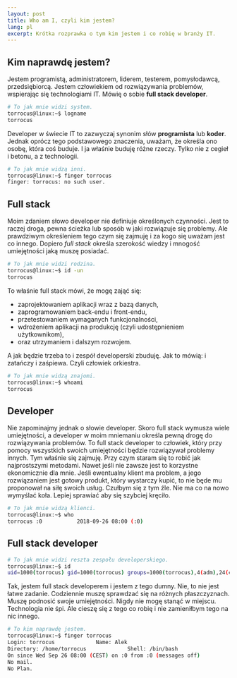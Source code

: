 ```yaml
---
layout: post
title: Who am I, czyli kim jestem?
lang: pl
excerpt: Krótka rozprawka o tym kim jestem i co robię w branży IT.
---
```

## Kim naprawdę jestem?

Jestem programistą, administratorem, liderem, testerem, pomysłodawcą, przedsiębiorcą.
Jestem człowiekiem od rozwiązywania problemów, wspierając się technologiami IT.
Mówię o sobie <strong>full stack developer</strong>.

```bash
# To jak mnie widzi system.
torrocus@linux:~$ logname
torrocus
```

Developer w świecie IT to zazwyczaj synonim słów <strong>programista</strong> lub <strong>koder</strong>.
Jednak oprócz tego podstawowego znaczenia, uważam, że określa ono osobę, która coś buduje.
I ja właśnie buduję różne rzeczy. Tylko nie z cegieł i betonu, a z technologii.

```bash
# To jak mnie widzą inni.
torrocus@linux:~$ finger torrocus
finger: torrocus: no such user.
```


## Full stack
Moim zdaniem słowo developer nie definiuje określonych czynności.
Jest to raczej droga, pewna ścieżka lub sposób w jaki rozwiązuje się problemy.
Ale prawdziwym określeniem tego czym się zajmuję i za kogo się uważam jest co innego.
Dopiero <em>full stack</em> określa szerokość wiedzy i mnogość umiejętności jaką muszę posiadać.

```bash
# To jak mnie widzi rodzina.
torrocus@linux:~$ id -un
torrocus
```

To właśnie full stack mówi, że mogę zająć się:
- zaprojektowaniem aplikacji wraz z bazą danych,
- zaprogramowaniem back-endu i front-endu,
- przetestowaniem wymaganych funkcjonalności,
- wdrożeniem aplikacji na produkcję (czyli udostępnieniem użytkownikom),
- oraz utrzymaniem i dalszym rozwojem.

A jak będzie trzeba to i zespół developerski zbuduję. Jak to mówią: i zatańczy i zaśpiewa. Czyli człowiek orkiestra.

```bash
# To jak mnie widzą znajomi.
torrocus@linux:~$ whoami
torrocus
```


## Developer

Nie zapominajmy jednak o słowie developer.
Skoro full stack wymusza wiele umiejętności, a developer w moim mniemaniu określa pewną drogę do rozwiązywania problemów.
To full stack developer to człowiek, który przy pomocy wszystkich swoich umiejętności będzie rozwiązywał problemy innych.
Tym właśnie się zajmuję. Przy czym staram się to robić jak najprostszymi metodami.
Nawet jeśli nie zawsze jest to korzystne ekonomicznie dla mnie.
Jeśli ewentualny klient ma problem, a jego rozwiązaniem jest gotowy produkt, który wystarczy kupić, to nie będe mu proponował na siłę swoich usług.
Czułbym się z tym źle. Nie ma co na nowo wymyślać koła. Lepiej sprawiać aby się szybciej kręciło.

```bash
# To jak mnie widzą klienci.
torrocus@linux:~$ who
torrocus :0           2018-09-26 08:00 (:0)
```


## Full stack developer

```bash
# To jak mnie widzi reszta zespołu developerskiego.
torrocus@linux:~$ id
uid=1000(torrocus) gid=1000(torrocus) groups=1000(torrocus),4(adm),24(cdrom),27(sudo),30(dip),46(plugdev),116(lpadmin),118(scanner),126(sambashare),999(docker)
```

Tak, jestem full stack developerem i jestem z tego dumny.
Nie, to nie jest łatwe zadanie. Codziennie muszę sprawdzać się na różnych płaszczyznach.
Muszę podnosić swoje umiejętności. Nigdy nie mogę stanąć w miejscu. Technologia nie śpi.
Ale cieszę się z tego co robię i nie zamieniłbym tego na nic innego.

```bash
# To kim naprawdę jestem.
torrocus@linux:~$ finger torrocus
Login: torrocus             Name: Alek
Directory: /home/torrocus             Shell: /bin/bash
On since Wed Sep 26 08:00 (CEST) on :0 from :0 (messages off)
No mail.
No Plan.
```
